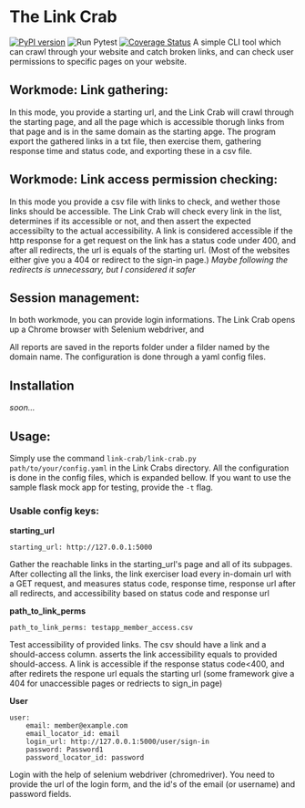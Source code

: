 # The Link Crab

[![PyPI version](https://badge.fury.io/py/link-crab.svg)](https://badge.fury.io/py/link-crab)
![Run Pytest](https://github.com/klucsik/link-crab/workflows/Run%20Pytest/badge.svg)
[![Coverage Status](https://coveralls.io/repos/github/klucsik/link-crab/badge.svg?branch=master)](https://coveralls.io/github/klucsik/link-crab?branch=master)
A simple CLI tool which can crawl through your website and catch broken links, and can check user permissions to specific pages on your website.

## Workmode: Link gathering:
In this mode, you provide a starting url, and the Link Crab will crawl through the starting page, and all the page which is accessible thorugh links from that page and is in the same domain as the starting apge.
The program export the gathered links in a txt file, then exercise them, gathering response time and status code, and exporting these in a csv file.

## Workmode: Link access permission checking:
In this mode you provide a csv file with links to check, and wether those links should be accessible. The Link Crab will check every link in the list, determines if its accessible or not, and then assert the expected accessibilty to the actual accessibility. 
A link is considered accessible if the http response for a get request on the link has a status code under 400, and after all redirects, the url is equals of the starting url. 
(Most of the websites either give you a 404 or redirect to the sign-in page.)
*Maybe following the redirects is unnecessary, but I considered it safer*

## Session management:
In both workmode, you can provide login informations. The Link Crab opens up a Chrome browser with Selenium webdriver, and 

All reports are saved in the reports folder under a filder named by the domain name.
The configuration is done through a yaml config files.

## Installation

*soon...*

## Usage:
Simply use the command `link-crab/link-crab.py path/to/your/config.yaml` in the Link Crabs directory. All the configuration is done in the config files, which is expanded bellow.
If you want to use the sample flask mock app for testing, provide the `-t` flag.


### Usable config keys:
**starting_url**

    starting_url: http://127.0.0.1:5000

Gather the reachable links in the starting_url's page and all of its subpages.
After collecting all the links, the link exerciser load every in-domain url with a GET request, and measures 
status code, response time, response url after all redirects, and accessibility based on status code and response url

**path_to_link_perms**

    path_to_link_perms: testapp_member_access.csv

Test accessibility of provided links. The csv should have a link and a should-access column. 
asserts the link accessibility equals to provided should-access.
A link is accessible if the response status code<400, and after redirets the respone url equals the starting url
(some framework give a 404 for unaccessible pages or redriects to sign_in page)

**User**

    user:
        email: member@example.com
        email_locator_id: email
        login_url: http://127.0.0.1:5000/user/sign-in
        password: Password1
        password_locator_id: password
    
Login with the help of selenium webdriver (chromedriver). You need to provide the url of the login form, 
   and the id's of the email (or username) and password fields.